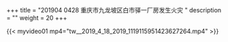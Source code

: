 +++
title = "201904 0428 重庆市九龙坡区白市驿一厂房发生火灾 "
description = ""
weight = 20
+++

{{< myvideo01 mp4="tw__2019_4_18_2019_1119115951423627264.mp4" >}}
